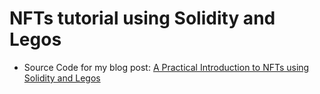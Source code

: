 # NFTs tutorial using Solidity and Legos

* Source Code for my blog post: [A Practical Introduction to NFTs using Solidity and Legos](http://adilmoujahid.com/posts/2021/05/intro-nfts-solidity/)


